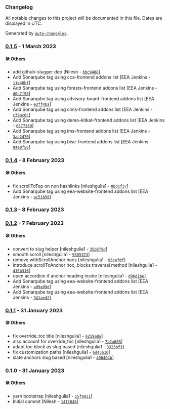 ### Changelog

All notable changes to this project will be documented in this file. Dates are displayed in UTC.

Generated by [`auto-changelog`](https://github.com/CookPete/auto-changelog).

### [0.1.5](https://github.com/eea/volto-anchors/compare/0.1.4...0.1.5) - 1 March 2023

#### :hammer_and_wrench: Others

- add github-slugger dep [Nilesh - [`bbc9408`](https://github.com/eea/volto-anchors/commit/bbc940818fdfc240597e5399da6d3c765cd122fb)]
- Add Sonarqube tag using cca-frontend addons list [EEA Jenkins - [`11e48bf`](https://github.com/eea/volto-anchors/commit/11e48bf1856bf37ae4d04fe2ab936d3b9930a19c)]
- Add Sonarqube tag using forests-frontend addons list [EEA Jenkins - [`d6c7f98`](https://github.com/eea/volto-anchors/commit/d6c7f9811961f21672aa6bb874114cfce1c91879)]
- Add Sonarqube tag using advisory-board-frontend addons list [EEA Jenkins - [`e2ff4ba`](https://github.com/eea/volto-anchors/commit/e2ff4bafd345f36b6b7b6158499e17080808ab97)]
- Add Sonarqube tag using clms-frontend addons list [EEA Jenkins - [`c39ac0c`](https://github.com/eea/volto-anchors/commit/c39ac0c5f9fc2d27831595533fd1ec1216dfa5d6)]
- Add Sonarqube tag using demo-kitkat-frontend addons list [EEA Jenkins - [`0577260`](https://github.com/eea/volto-anchors/commit/05772604a0e51a5006d6321919091d25c473441b)]
- Add Sonarqube tag using ims-frontend addons list [EEA Jenkins - [`3ac2470`](https://github.com/eea/volto-anchors/commit/3ac2470558a86e0ec74f36fd92e2c470602bb940)]
- Add Sonarqube tag using bise-frontend addons list [EEA Jenkins - [`04e0f56`](https://github.com/eea/volto-anchors/commit/04e0f56da6aa941f8b60e4f46fb6266874a2a555)]
### [0.1.4](https://github.com/eea/volto-anchors/compare/0.1.3...0.1.4) - 8 February 2023

#### :hammer_and_wrench: Others

- fix scrollToTop on non hashlinks [nileshgulia1 - [`0bdcf37`](https://github.com/eea/volto-anchors/commit/0bdcf37fc7aac4bc44245c4ecb4827224c53d337)]
- Add Sonarqube tag using eea-website-frontend addons list [EEA Jenkins - [`ac51b58`](https://github.com/eea/volto-anchors/commit/ac51b587d6a1938d3248e8c516478e0546d6b1c9)]
### [0.1.3](https://github.com/eea/volto-anchors/compare/0.1.2...0.1.3) - 8 February 2023

### [0.1.2](https://github.com/eea/volto-anchors/compare/0.1.1...0.1.2) - 7 February 2023

#### :hammer_and_wrench: Others

- convert to slug helper [nileshgulia1 - [`35b5f9d`](https://github.com/eea/volto-anchors/commit/35b5f9d997a6a1d7889b127409b1a48827a3e56a)]
- smooth scroll [nileshgulia1 - [`9385373`](https://github.com/eea/volto-anchors/commit/93853730ba5b6e626c53144163ad595cea45565f)]
- remove withScrollAnchor hocs [nileshgulia1 - [`93cefdf`](https://github.com/eea/volto-anchors/commit/93cefdfb62d518cfdbc7855622e0323c6790d2a8)]
- introduce scrollToAnchor hoc, blocks traversal method [nileshgulia1 - [`415b316`](https://github.com/eea/volto-anchors/commit/415b3165e5856469fefb80f0a06632c159081b26)]
- open accordion if anchor heading inside [nileshgulia1 - [`d96d1be`](https://github.com/eea/volto-anchors/commit/d96d1be5fe7dd9e3b025b0619e1fa9625a8c20fe)]
- Add Sonarqube tag using eea-website-frontend addons list [EEA Jenkins - [`a09a99d`](https://github.com/eea/volto-anchors/commit/a09a99d93acf7509c7d47ed705f5cfbdb6e02bce)]
- Add Sonarqube tag using eea-website-frontend addons list [EEA Jenkins - [`941aed2`](https://github.com/eea/volto-anchors/commit/941aed223c905755136ce82c52031bbf325bc0cb)]
### [0.1.1](https://github.com/eea/volto-anchors/compare/0.1.0...0.1.1) - 31 January 2023

#### :hammer_and_wrench: Others

- fix override_toc title [nileshgulia1 - [`6219a8a`](https://github.com/eea/volto-anchors/commit/6219a8af774f2afb2f511bee2baef01abbff02c7)]
- also account for override_toc [nileshgulia1 - [`7b2a005`](https://github.com/eea/volto-anchors/commit/7b2a0052d477468e9bd818b87f23edb20599d446)]
- adapt toc block as slug based [nileshgulia1 - [`3325bf3`](https://github.com/eea/volto-anchors/commit/3325bf38eb8d92a5d40c55e6acde94c4ddfe77ce)]
- fix customization paths [nileshgulia1 - [`bd45b10`](https://github.com/eea/volto-anchors/commit/bd45b10c7166545b76688bf55667fb3ee731ad4b)]
- slate anchors slug based [nileshgulia1 - [`400404b`](https://github.com/eea/volto-anchors/commit/400404b91dca817e89cf38a4795392c38d776a4a)]
### 0.1.0 - 31 January 2023

#### :hammer_and_wrench: Others

- yarn bootstrap [nileshgulia1 - [`15f8811`](https://github.com/eea/volto-anchors/commit/15f8811512603d0afdfea973d93b042835de4ff8)]
- Initial commit [Nilesh - [`14ff046`](https://github.com/eea/volto-anchors/commit/14ff046481dbe87aa3174682175f1de64f8b98e0)]
